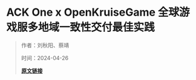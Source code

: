 # ACK One x OpenKruiseGame 全球游戏服多地域一致性交付最佳实践

> 作者：刘秋阳、蔡靖
>
> 时间：2024-04-26
>
> **[原文链接](https://mp.weixin.qq.com/s/TOPcOsE5WCIIXkgo9jujlA)**